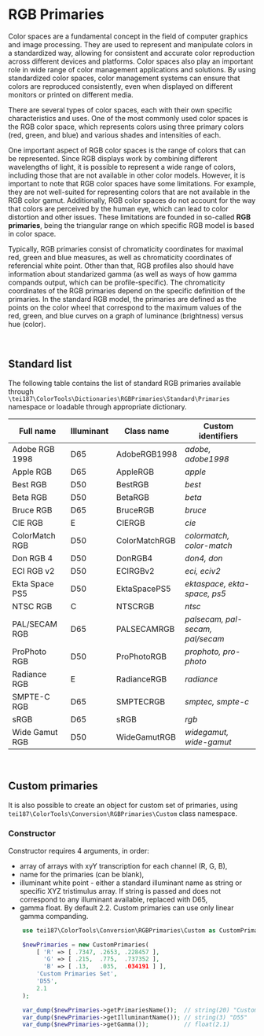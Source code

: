 # **RGB Primaries**

Color spaces are a fundamental concept in the field of computer graphics and image processing. They are used to represent and manipulate colors in a standardized way, allowing for consistent and accurate color reproduction across different devices and platforms.
Color spaces also play an important role in wide range of color management applications and solutions. By using standardized color spaces, color management systems can ensure that colors are reproduced consistently, even when displayed on different monitors or printed on different media.

There are several types of color spaces, each with their own specific characteristics and uses. One of the most commonly used color spaces is the RGB color space, which represents colors using three primary colors (red, green, and blue) and various shades and intensities of each.

One important aspect of RGB color spaces is the range of colors that can be represented. Since RGB displays work by combining different wavelengths of light, it is possible to represent a wide range of colors, including those that are not available in other color models.
However, it is important to note that RGB color spaces have some limitations. For example, they are not well-suited for representing colors that are not available in the RGB color gamut. Additionally, RGB color spaces do not account for the way that colors are perceived by the human eye, which can lead to color distortion and other issues. These limitations are founded in so-called **RGB primaries**, being the triangular range on which specific RGB model is based in color space.

Typically, RGB primaries consist of chromaticity coordinates for maximal red, green and blue measures, as well as chromaticity coordinates of referencial white point. Other than that, RGB profiles also should have information about standarized gamma (as well as ways of how gamma compands output, which can be profile-specific).
The chromaticity coordinates of the RGB primaries depend on the specific definition of the primaries. In the standard RGB model, the primaries are defined as the points on the color wheel that correspond to the maximum values of the red, green, and blue curves on a graph of luminance (brightness) versus hue (color).

<br>

## **Standard list**

The following table contains the list of standard RGB primaries available through `\tei187\ColorTools\Dictionaries\RGBPrimaries\Standard\Primaries` namespace or loadable through appropriate dictionary.

| Full name      | Illuminant | Class name    | Custom identifiers               |
|----------------|------------|---------------|----------------------------------|
| Adobe RGB 1998 |     D65    | AdobeRGB1998  | _adobe, adobe1998_               |
| Apple RGB      |     D65    | AppleRGB      | _apple_                          |
| Best RGB       |     D50    | BestRGB       | _best_                           |
| Beta RGB       |     D50    | BetaRGB       | _beta_                           |
| Bruce RGB      |     D65    | BruceRGB      | _bruce_                          |
| CIE RGB        |      E     | CIERGB        | _cie_                            |
| ColorMatch RGB |     D50    | ColorMatchRGB | _colormatch, color-match_        |
| Don RGB 4      |     D50    | DonRGB4       | _don4, don_                      |
| ECI RGB v2     |     D50    | ECIRGBv2      | _eci, eciv2_                     |
| Ekta Space PS5 |     D50    | EktaSpacePS5  | _ektaspace, ekta-space, ps5_     |
| NTSC RGB       |      C     | NTSCRGB       | _ntsc_                           |
| PAL/SECAM RGB  |     D65    | PALSECAMRGB   | _palsecam, pal-secam, pal/secam_ |
| ProPhoto RGB   |     D50    | ProPhotoRGB   | _prophoto, pro-photo_            |
| Radiance RGB   |      E     | RadianceRGB   | _radiance_                       |
| SMPTE-C RGB    |     D65    | SMPTECRGB     | _smptec, smpte-c_                |
| sRGB           |     D65    | sRGB          | _rgb_                            |
| Wide Gamut RGB |     D50    | WideGamutRGB  | _widegamut, wide-gamut_          |

<br>

## **Custom primaries**
It is also possible to create an object for custom set of primaries, using `tei187\ColorTools\Conversion\RGBPrimaries\Custom` class namespace.

### **Constructor**
Constructor requires 4 arguments, in order:
* array of arrays with xyY transcription for each channel (R, G, B),
* name for the primaries (can be blank),
* illuminant white point - either a standard illuminant name as string or specific XYZ tristimulus array. If string is passed and does not correspond to any illuminant available, replaced with D65,
* gamma float. By default 2.2. Custom primaries can use only linear gamma companding.

```php
    use tei187\ColorTools\Conversion\RGBPrimaries\Custom as CustomPrimaries;

    $newPrimaries = new CustomPrimaries(
        [ 'R' => [ .7347, .2653, .228457 ],
          'G' => [ .215,  .775,  .737352 ],
          'B' => [ .13,   .035,  .034191 ] ],
        'Custom Primaries Set',
        'D55',
        2.1
    );

    var_dump($newPrimaries->getPrimariesName());  // string(20) "Custom Primaries Set"
    var_dump($newPrimaries->getIlluminantName()); // string(3) "D55"
    var_dump($newPrimaries->getGamma());          // float(2.1)
```